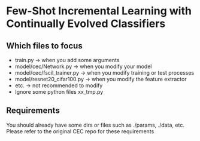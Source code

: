 # Few-Shot Incremental Learning with Continually Evolved Classifiers

## Which files to focus
- train.py -> when you add some arguments
- model/cec/Network.py -> when you modify your model
- model/cec/fscil_trainer.py -> when you modify training or test processes
- model/resnet20_cifar100.py -> when you modify the feature extractor
- etc. -> not recommended to modify
- Ignore some python files xx_tmp.py

## Requirements
You should already have some dirs or files such as ./params, ./data, etc.
Please refer to the original CEC repo for these requirements

